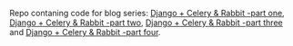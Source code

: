 Repo contaning code for blog series: [Django + Celery & Rabbit -part one](http://krzysztofzuraw.com/blog/2016/django-celery-rabbit-part-one.html),
[Django + Celery & Rabbit -part two](http://krzysztofzuraw.com/blog/2016/django-celery-rabbit-part-two.html),
[Django + Celery & Rabbit -part three](http://krzysztofzuraw.com/blog/2016/django-celery-rabbit-part-one.html)
and [Django + Celery & Rabbit -part four](http://krzysztofzuraw.com/blog/2016/django-celery-rabbit-part-four.html).
